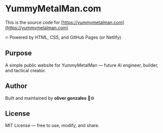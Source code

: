 # YummyMetalMan.com

This is the source code for [https://yummymetalman.com](https://yummymetalman.com)

🔥 Powered by HTML, CSS, and GitHub Pages (or Netlify)

## Purpose

A simple public website for YummyMetalMan — future AI engineer, builder, and tactical creator.

## Author

Built and maintained by **oliver gonzales** 🧠⚙️

## License

MIT License — free to use, modify, and share.
